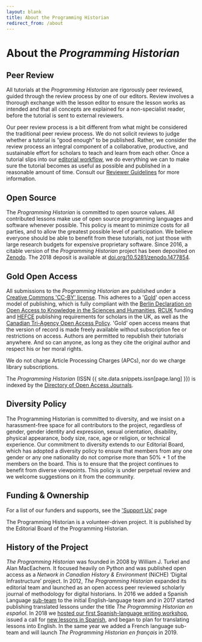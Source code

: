 ```yaml
---
layout: blank
title: About the Programming Historian
redirect_from: /about
---
```


# About the _Programming Historian_


## Peer Review
All tutorials at the _Programming Historian_ are rigorously peer reviewed, guided through the review process by one of our editors. Review involves a thorough exchange with the lesson editor to ensure the lesson works as intended and that all concepts are explained for a non-specialist reader, before the tutorial is sent to external reviewers.

Our peer review process is a bit different from what might be considered the traditional peer review process. We do not solicit reviews to judge whether a tutorial is “good enough” to be published. Rather, we consider the review process an integral component of a collaborative, productive, and sustainable effort for scholars to teach and learn from each other. Once a tutorial slips into our [editorial workflow]({{site.baseurl}}/author-guidelines), we do everything we can to make sure the tutorial becomes as useful as possible and published in a reasonable amount of time. Consult our [Reviewer Guidelines]({{site.baseurl}}/reviewer-guidelines) for more information.


## Open Source
The _Programming Historian_ is committed to open source values. All contributed lessons make use of open source programming languages and software whenever possible. This policy is meant to minimize costs for all parties, and to allow the greatest possible level of participation. We believe everyone should be able to benefit from these tutorials, not just those with large research budgets for expensive proprietary software. Since 2016, a citable version of the _Programming Historian_ project has been deposited on [Zenodo](https://zenodo.org/). The 2018 deposit is available at [doi.org/10.5281/zenodo.1477854](https://doi.org/10.5281/zenodo.1477854).


## Gold Open Access
All submissions to the _Programming Historian_ are published under a [Creative Commons 'CC-BY' license](https://creativecommons.org/licenses/by/4.0/deed.en). This adheres to a '[Gold](https://en.wikipedia.org/wiki/Open_access)' open access model of publishing, which is fully compliant with the [Berlin Declaration on Open Access to Knowledge in the Sciences and Humanities](http://www.berlin9.org/about/declaration/), [RCUK](http://www.rcuk.ac.uk/research/openaccess/) funding and [HEFCE](http://www.hefce.ac.uk/rsrch/oa/) publishing requirements for scholars in the UK, as well as the [Canadian Tri-Agency Open Access Policy](http://www.science.gc.ca/eic/site/063.nsf/eng/h_F6765465.html). 'Gold' open access means that the version of record is made freely available without subscription fee or restrictions on access. Authors are permitted to republish their tutorials anywhere. And so can anyone, as long as they cite the original author and respect his or her moral rights.

We do not charge Article Processing Charges (APCs), nor do we charge library subscriptions.

The _Programming Historian_ (ISSN {{ site.data.snippets.issn[page.lang] }}) is indexed by the [Directory of Open Access Journals](https://doaj.org/toc/2397-2068).

## Diversity Policy

The Programming Historian is committed to diversity, and we insist on a harassment-free space for all contributors to the project, regardless of gender, gender identity and expression, sexual orientation, disability, physical appearance, body size, race, age or religion, or technical experience. Our commitment to diversity extends to our Editorial Board, which has adopted a diversity policy to ensure that members from any one gender or any one nationality do not comprise more than 50% + 1 of the members on the board. This is to ensure that the project continues to benefit from diverse viewpoints. This policy is under perpetual review and we welcome suggestions on it from the community.

## Funding & Ownership

For a list of our funders and supports, see the ['Support Us']({{site.baseurl}}/support-us) page

The Programming Historian is a volunteer-driven project. It is published by the Editorial Board of the Programming Historian.

## History of the Project

*The Programming Historian* was founded in 2008 by William J. Turkel and Alan MacEachern. It focused heavily on Python and was published open access as a *Network in Canadian History & Environment* (NiCHE) ‘Digital Infrastructure’ project. In 2012, *The Programming Historian* expanded its editorial team and launched as an open access peer reviewed scholarly journal of methodology for digital historians. In 2016 we added a Spanish Language [sub-team](https://github.com/programminghistorian/jekyll/wiki/Additional-Language-Sub-Teams-Policy) to the initial English-language team and in 2017 started publishing translated lessons under the title *The Programming Historian en español*. In 2018 we [hosted our first Spanish-language writing workshop](/posts/bogota-workshop-report), issued a call for [new lessons in Spanish](/posts/convocatoria-de-tutoriales), and began to plan for translating lessons into English. In the same year we added a French language sub-team and will launch *The Programming Historian en français* in 2019.
